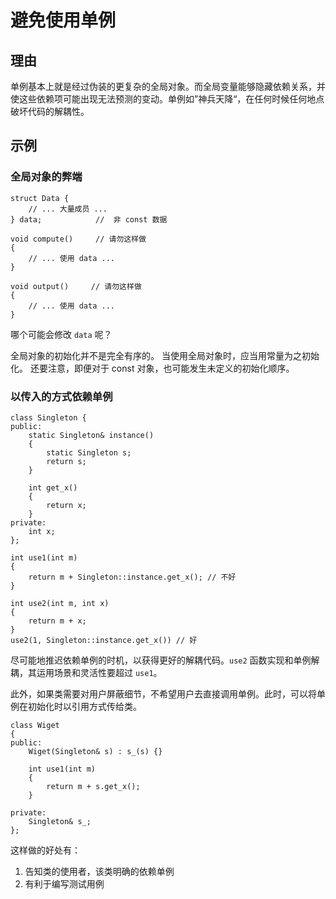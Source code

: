 <h1>避免使用单例</h1>

<h2>理由</h2>
单例基本上就是经过伪装的更复杂的全局对象。而全局变量能够隐藏依赖关系，并使这些依赖项可能出现无法预测的变动。单例如”神兵天降“，在任何时候任何地点破坏代码的解耦性。

<h2>示例</h2>

<h3>全局对象的弊端</h3>

    struct Data {
        // ... 大量成员 ...
    } data;            //  非 const 数据

    void compute()     // 请勿这样做
    {
        // ... 使用 data ...
    }

    void output()     // 请勿这样做
    {
        // ... 使用 data ...
    }

哪个可能会修改 `data` 呢？

全局对象的初始化并不是完全有序的。 当使用全局对象时，应当用常量为之初始化。 还要注意，即便对于 const 对象，也可能发生未定义的初始化顺序。

<h3>以传入的方式依赖单例</h3>

    class Singleton {
    public:
        static Singleton& instance()
        {
            static Singleton s;
            return s;
        }

        int get_x()
        {
            return x;
        }
    private:
        int x;
    };

    int use1(int m)
    {
        return m + Singleton::instance.get_x(); // 不好
    }

    int use2(int m, int x)
    {
        return m + x;
    }
    use2(1, Singleton::instance.get_x()) // 好

尽可能地推迟依赖单例的时机，以获得更好的解耦代码。`use2` 函数实现和单例解耦，其运用场景和灵活性要超过 `use1`。

此外，如果类需要对用户屏蔽细节，不希望用户去直接调用单例。此时，可以将单例在初始化时以引用方式传给类。

    class Wiget
    {
    public:
        Wiget(Singleton& s) : s_(s) {}

        int use1(int m)
        {
            return m + s.get_x();
        }

    private:
        Singleton& s_;
    };

这样做的好处有：

1. 告知类的使用者，该类明确的依赖单例
2. 有利于编写测试用例